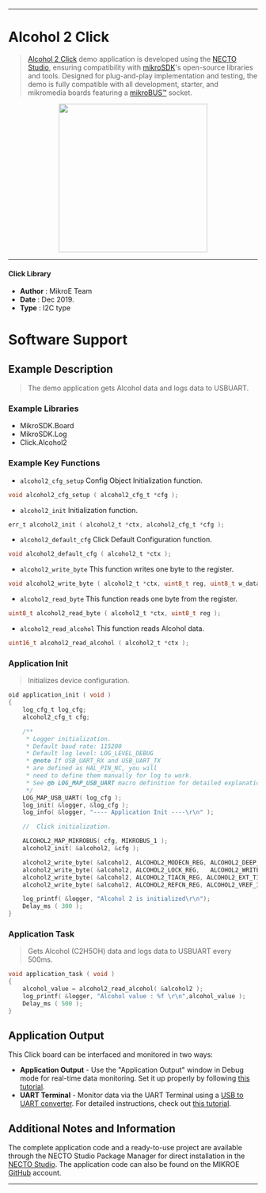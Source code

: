 
---
# Alcohol 2 Click

> [Alcohol 2 Click](https://www.mikroe.com/?pid_product=MIKROE-3097) demo application is developed using
the [NECTO Studio](https://www.mikroe.com/necto), ensuring compatibility with [mikroSDK](https://www.mikroe.com/mikrosdk)'s
open-source libraries and tools. Designed for plug-and-play implementation and testing, the demo is fully compatible with
all development, starter, and mikromedia boards featuring a [mikroBUS&trade;](https://www.mikroe.com/mikrobus) socket.

<p align="center">
  <img src="https://www.mikroe.com/?pid_product=MIKROE-3097&image=1" height=300px>
</p>

---

#### Click Library

- **Author**        : MikroE Team
- **Date**          : Dec 2019.
- **Type**          : I2C type

# Software Support

## Example Description

> The demo application gets Alcohol data and logs data to USBUART.

### Example Libraries

- MikroSDK.Board
- MikroSDK.Log
- Click.Alcohol2

### Example Key Functions

- `alcohol2_cfg_setup` Config Object Initialization function. 
```c
void alcohol2_cfg_setup ( alcohol2_cfg_t *cfg );
``` 
 
- `alcohol2_init` Initialization function. 
```c
err_t alcohol2_init ( alcohol2_t *ctx, alcohol2_cfg_t *cfg );
```

- `alcohol2_default_cfg` Click Default Configuration function. 
```c
void alcohol2_default_cfg ( alcohol2_t *ctx );
```

- `alcohol2_write_byte` This function writes one byte to the register. 
```c
void alcohol2_write_byte ( alcohol2_t *ctx, uint8_t reg, uint8_t w_data );
```
 
- `alcohol2_read_byte` This function reads one byte from the register. 
```c
uint8_t alcohol2_read_byte ( alcohol2_t *ctx, uint8_t reg );
```

- `alcohol2_read_alcohol` This function reads Alcohol data. 
```c
uint16_t alcohol2_read_alcohol ( alcohol2_t *ctx );
```

### Application Init

> Initializes device configuration.

```c
oid application_init ( void )
{
    log_cfg_t log_cfg;
    alcohol2_cfg_t cfg;

    /** 
     * Logger initialization.
     * Default baud rate: 115200
     * Default log level: LOG_LEVEL_DEBUG
     * @note If USB_UART_RX and USB_UART_TX 
     * are defined as HAL_PIN_NC, you will 
     * need to define them manually for log to work. 
     * See @b LOG_MAP_USB_UART macro definition for detailed explanation.
     */
    LOG_MAP_USB_UART( log_cfg );
    log_init( &logger, &log_cfg );
    log_info( &logger, "---- Application Init ----\r\n" );

    //  Click initialization.

    ALCOHOL2_MAP_MIKROBUS( cfg, MIKROBUS_1 );
    alcohol2_init( &alcohol2, &cfg );

    alcohol2_write_byte( &alcohol2, ALCOHOL2_MODECN_REG, ALCOHOL2_DEEP_SLEEP_MODE );
    alcohol2_write_byte( &alcohol2, ALCOHOL2_LOCK_REG,   ALCOHOL2_WRITE_MODE );
    alcohol2_write_byte( &alcohol2, ALCOHOL2_TIACN_REG, ALCOHOL2_EXT_TIA_RES | ALCOHOL2_100_OHM_LOAD_RES );
    alcohol2_write_byte( &alcohol2, ALCOHOL2_REFCN_REG, ALCOHOL2_VREF_INT | ALCOHOL2_50_PERCENTS_INT_ZERO | ALCOHOL2_BIAS_POL_NEGATIVE | ALCOHOL2_0_PERCENTS_BIAS );

    log_printf( &logger, "Alcohol 2 is initialized\r\n");
    Delay_ms ( 300 );
}
```

### Application Task

> Gets Alcohol (C2H5OH) data and logs data to USBUART every 500ms. 

```c
void application_task ( void )
{
    alcohol_value = alcohol2_read_alcohol( &alcohol2 );
    log_printf( &logger, "Alcohol value : %f \r\n",alcohol_value );
    Delay_ms ( 500 );
}
```

## Application Output

This Click board can be interfaced and monitored in two ways:
- **Application Output** - Use the "Application Output" window in Debug mode for real-time data monitoring.
Set it up properly by following [this tutorial](https://www.youtube.com/watch?v=ta5yyk1Woy4).
- **UART Terminal** - Monitor data via the UART Terminal using
a [USB to UART converter](https://www.mikroe.com/click/interface/usb?interface*=uart,uart). For detailed instructions,
check out [this tutorial](https://help.mikroe.com/necto/v2/Getting%20Started/Tools/UARTTerminalTool).

## Additional Notes and Information

The complete application code and a ready-to-use project are available through the NECTO Studio Package Manager for 
direct installation in the [NECTO Studio](https://www.mikroe.com/necto). The application code can also be found on
the MIKROE [GitHub](https://github.com/MikroElektronika/mikrosdk_click_v2) account.

---
